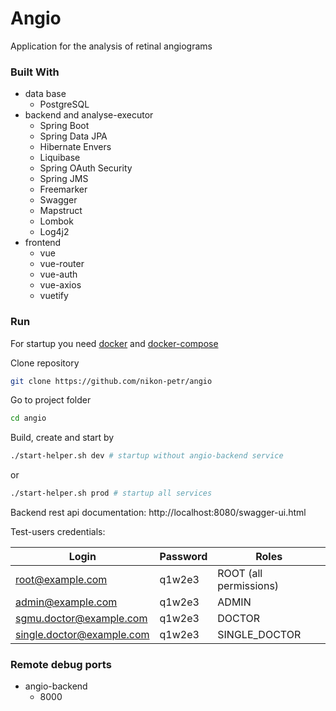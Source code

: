 # Angio

Application for the analysis of retinal angiograms

### Built With

* data base
  * PostgreSQL
* backend and analyse-executor
  * Spring Boot
  * Spring Data JPA
  * Hibernate Envers
  * Liquibase
  * Spring OAuth Security
  * Spring JMS
  * Freemarker
  * Swagger
  * Mapstruct
  * Lombok
  * Log4j2
* frontend
  * vue
  * vue-router
  * vue-auth
  * vue-axios
  * vuetify  

### Run

For startup you need [docker](https://www.docker.com/) and [docker-compose](https://docs.docker.com/compose/install/)

Clone repository
```bash
git clone https://github.com/nikon-petr/angio
```

Go to project folder
```bash
cd angio
```

Build, create and start by
```bash
./start-helper.sh dev # startup without angio-backend service
```
or
```bash
./start-helper.sh prod # startup all services
```

Backend rest api documentation: http://localhost:8080/swagger-ui.html

Test-users credentials:

|Login|Password|Roles|
| --- | --- | --- |
|root@example.com|q1w2e3|ROOT (all permissions)|
|admin@example.com|q1w2e3|ADMIN|
|sgmu.doctor@example.com|q1w2e3|DOCTOR|
|single.doctor@example.com|q1w2e3|SINGLE_DOCTOR|

### Remote debug ports

* angio-backend
  * 8000
